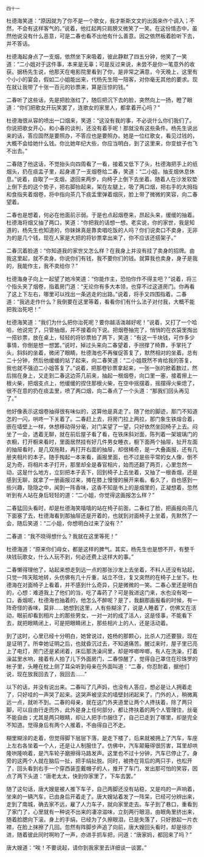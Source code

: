     四十一 

   杜德海笑道：“原因就为了你不是一个歌女，我才斯斯文文的出面来作个调入；不然，不会有这样客气的。”说着，他扛起两只肩膀又微笑了一笑。在这份情态中，虽然他说没有什么恶意，可是二春也看不出他有什么善意。因之依然板着脸听下去，并不答话。

   杜德海起身点了一支烟，依然坐下来吸着，彼此静默了四五分钟，他笑了一笑道：“二小姐对于这件事，本来是无辜；可是反过来说，未尝不是你一笔意外的收获。据杨先生说，他那天在电影院里看到了你，是非常之满意，今天晚上，这里有个小小的宴会，假如二小姐能出来，代杨先生陪一陪客，对你毫无其他的要求。现在就让我带了十张一百元的钞票来，算是压惊的钱。”

   二春听了这些话，先是把脸涨红了，随后把沉下去的脸，突然向上一扬，瞪了眼道：“你们把歌女开玩笑罢了，连歌女的家里人，都拿着开心吗？”

   杜德海很从容的喷出一口烟来，笑道：“这没有我的事，不必说什么你们我们了。你说把歌女开心，和小春的谈判，还没有着手呢！那就没有这些条件。杨先生说出来的话，答应固然是要照办，不答应也是要照办。她是一位红歌女，看见过钱的，大概不会给她什么钱。你比她年纪大些，你应当明白，到了这里来，你变蚊子也飞不出去。”

   二春随了他这话，不觉抬头向四周看了一看，接着又低下了头，杜德海把手上的纸烟头，扔在痰盂子里，起身递了一支烟卷给二春，笑道：“二小姐，抽支烟休息休息。”说着，自取了一支烟，退回来两步，向椅子上倒下去坐着。随着人在沙发软垫上倒下去的这个势子，把右脚抬起来，架在左腿上，吸了两口烟，把右手的大拇指和食指夹着烟卷，将中指向茶几下痰盂里弹着烟灰，脸上带了微微的笑容，向二春望着。

   二春也是想着，何必在他面前示弱。于是也点起烟卷来，昂起头来，缓缓的抽着。杜德海将烟又抽了两口，笑道：“你把我的话想一想。老实说，你的家世，我是知道的，杨先生也知道的，你妹妹真是靠卖唱吃饭的人吗？你们说卖口不卖身，无非为的是几个钱，现在人家是大把的将钞票拿出来了，你不应该还搭架子。”

   二春沉着脸道：“你知道我的家世又怎么样？在我身上并没有挂了卖身的招牌。由我这里起，就不卖身。你说你们有钱，我不要你们的钱。就算我也卖身，身子是我的，我能作主，我不卖给你？”

   杜德海身子向上一起望了她冷笑道：“你能作主，恐怕你作不得主吧？”说着，将三个指头夹了烟卷，指着房门道：“无论你有多大本领，也穿不过这道房门。你再看了这上下左右，哪里可以找出一条逃走的出路。”说着，将手又四围指着。二春道：“我逃走作什么？我倒要在这里等着，看看你们有什么法子对付我，大概不能把我治死吧！”

   杜德海笑道：“我们为什么把你治死呢？要你越活泼越好呢！”说着，又打了一个哈哈，他说完了，只管抽烟，并不接着向下说。把烟卷抽完了，悄悄的在衣袋里掏出一搭钞票，放在桌上，轻轻的将钞票拍了两下，笑道：“有这一千块钱，可作多少事情，你倒是想一想罢。”说时，掉过头来向二春望着，手拐撑了椅靠，手掌托了头，斜斜的坐着，微闭了眼睛，杜德海也不再催促答复了，默然相对的坐着。总有二十分钟，然后他缓缓的站了起来，向二春笑道：“二小姐既然不肯给我的答复，我也就不强迫二小姐答复了。”说着，把那卷钞票拿起来，一张一张的掀着数过，然后揣在身上，又走到二春这边茶几前来，抽起一根烟卷，向口里一塞，接着擦上一根火柴，把烟支点上，他缓缓的捏住那根火柴，在空中摇摆着，摇摆得火柴熄了，很不在意的扔在痰盂里，喷了两口烟，向二春点了一个头道：“那我们回头再见了。”

   他好像表示这烟卷抽得很有味似的，这算他是真走了。随了他的脚迹，那门不知道怎的一闪，哄咚一下关着了。二春赶上去，将房门拉上两拉，那门象生铁熔合着，嵌在墙壁上一样，休想移动得分毫，对门呆望了一望，只好依然坐回椅子上去。闷坐了一会，透着无聊，就在前后屋子看了看，在铁床斜对面，陈列着一架玻璃门的衣橱，打开橱来看时，里面居然挂有好几件男女睡衣，橱下面两个抽屉，扯开左面的抽屉看时，是几双拖鞋，再打开右面的抽屉，却很稀奇，是一大叠画报，还有几册夹相片的本子。随手掏起一本来看，画报里面，也不过是些平常的女人像，倒不足为奇，将相片本子打开，那里却全是春官相片，始而还翻了两页，心里忽然一动，这是什么地方，立刻把本子丢下，回到椅子上去坐着，又抽了一根香烟，还是感到无聊，就拿了一册画报过来，摊在膝上慢慢的展开来看。看久了，自也感到一些兴趣，隐隐之中，闻到一阵香味，这香不知是书上的是烟里的，正凝想着，忽然听到有人站在身后轻轻的道：“二小姐，你觉得这画报怎么样？”

   二春猛回头看时，却是杜德海笑嘻嘻的站在椅子前面，二春红了脸，把画报向茶几下面塞了去，杜德海看到那抽屉还是开着的，也就到对面椅子上坐着，先默然了一会，随后笑道：“二小姐，你想明白过来了没有？”

   二春道：“我不晓得想什么？我就在这里等死！”

   杜德海道：“原来你们母女，都是这样的脾气。其实，杨先生也是想不开，有整千块钱玩歌女，什么人玩不到，何必还费上这样大的事。”

   二春懒得理他了，站起来想走到远一点的那张沙发上去坐着，不料人还没有站起，只觉一阵天眩地转，头仿佛有几十斤重，站立不住，复又突然的在椅子上坐下。杜德海在对面椅子上看着，并不感到什么奇异，只是微微的一笑。二春心里还是明白的，心想：难道我上了他们的当，吃了毒药了？可是我进这门来，水也没有喝一口，香烟呢，杜德海也抽着的，他怎么不醉呢？是了，我翻那画报看的时候，有一阵奇怪的香味，莫非……她想到这里，人有些糊涂了，说是人睡着了，仿佛又在活动，眼前却看到相片上的那些男女，一对一对的成了活人，这是怪事，不能看下去，就把眼睛闭上，可是把眼睛闭上，那些相片上的人，还是活动着。

   到了这时，心里已经十分明白，她曾说过，姓杨的那颗心，比杀人刀还要狠，现在是证明了。所幸她证明之后，也就昏沉过去，不知道痛苦。醒过来时，屋子里已亮上了电灯，房门还是紧闭着，床后那洗澡间里，却是哗啷哗啷，有人在洗澡，打着澡盆里水响，接着有人拍了儿下外面房门，二春惊醒了，觉得自己罩住在珍珠罗的帐子里，头睡在枕上侧了耳朵听到母亲在外面叫道：“二春，你忍耐着，据他们说，现在放我回去了，我回去……”

   以下的话，并没有说出来。二春叫了几声妈，也没有人答应，想必是让人拥着走了，只好哇的一声哭了起来。这哭声被坚实的墙壁封闭起来了，门外的人，稍微离远一点，就听不到。二春的母亲，就在这门外夹道里让两个人搀扶着，除了两只脚，可以自由行走而外，此外是身上任何部分，都让搀扶着的两个人管理住，丝毫不能自由；尤其是两只眼睛，却让人把手巾捆住了，自己已走到了哪里，却是完全不知道。觉得身后有两个人推着，不由得自己不走。

   糊里糊涂的走着，但觉得脚下层层下落，是走下楼了，后来就被拥上了汽车，车座上左右各坐着一个人，还是让人制服住了。仿佛中，汽车颠簸得很厉害，耳里却哄隆哄隆响着，是汽车轮子磨擦得马路发声。这里也不过十分钟，汽车已停止了。身旁的这两个人就在脑后一扯，把手绢扯脱。同时，被搀在背后的两只手，也松开了，回头看到右手一个穿西装歪戴帽子的人，推开了车门，发出那可怕的笑容，因点了两下头道：“唐老太太，快到你家里了，下车去罢。”

   随了这句话，唐大嫂是被人推下车子，自己两脚还没有站稳，又是呜的一声响着，坐来的一辆汽车，已由身后开着走了。唐大嫂站着发了一阵呆，已经可分辨出来，走到了南城，确去家不远，雇了人力车子，就向家里走去。车子到了巷口，重看到了家门了，心里就有一种说不出来的凄凉滋味，立刻两行眼泪，由眼角里挤出来，随着脸腮向下滚。身上的手绢，已经为了久擦眼泪，已是失落了，只好掀起一片衣襟，在脸上抹擦了几回。忽然有阵脚步声追了向前，唐大嫂回头看时，却是徐亦进，随着彼此同时啊哟了一声，亦进手抓车把，问道：“唐家妈，都回来了吗？”

   唐大嫂道：“唉！不要说起，请你到我家里去详细谈一谈罢。”

